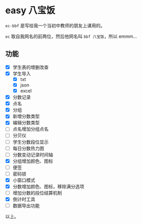 # easy 八宝饭

`ec-bbf` 是写给我一个当初中教师的朋友上课用的。

`ec` 取自我网名的前两位，然后他网名叫 `bbf 八宝饭`，所以 emmm...

## 功能

- [x] 学生表的增删改查
- [x] 学生导入
  - [x] txt
  - [x] json
  - [x] excel
- [x] 分数记录
- [x] 点名
- [x] 分组
- [x] 新增分数类型
- [x] 编辑分数类型
- [ ] 点名增加分组点名
- [ ] 分贝仪
- [ ] 学生分数段位显示
- [ ] 每日分数热力图
- [ ] 分数变动记录时间轴
- [x] 分组增加颜色、图标
- [ ] 便签
- [ ] 密码锁
- [x] 小窗口模式
- [x] 分数增加颜色、图标，移除满分选项
- [ ] 增加分数的段位结算机制
- [x] 倒计时工具
- [ ] 数据导出功能

以上。
